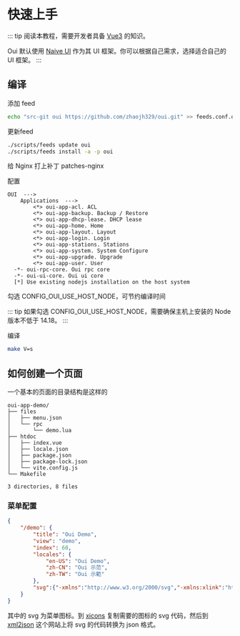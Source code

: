 # 快速上手

::: tip
阅读本教程，需要开发者具备 [Vue3](https://cn.vuejs.org/) 的知识。

Oui 默认使用 [Naive UI](https://www.naiveui.com/) 作为其 UI 框架。你可以根据自己需求，选择适合自己的 UI 框架。
:::

## 编译

添加 feed
``` bash
echo "src-git oui https://github.com/zhaojh329/oui.git" >> feeds.conf.default
```

更新feed
``` bash
./scripts/feeds update oui
./scripts/feeds install -a -p oui
```

给 Nginx 打上补丁
patches-nginx

配置
```
OUI  --->
    Applications  --->
        <*> oui-app-acl. ACL
        <*> oui-app-backup. Backup / Restore
        <*> oui-app-dhcp-lease. DHCP lease
        <*> oui-app-home. Home
        <*> oui-app-layout. Layout
        <*> oui-app-login. Login
        <*> oui-app-stations. Stations
        <*> oui-app-system. System Configure
        <*> oui-app-upgrade. Upgrade
        <*> oui-app-user. User
  -*- oui-rpc-core. Oui rpc core
  -*- oui-ui-core. Oui ui core
  [*] Use existing nodejs installation on the host system
```

勾选 CONFIG_OUI_USE_HOST_NODE，可节约编译时间

::: tip
如果勾选 CONFIG_OUI_USE_HOST_NODE，需要确保主机上安装的 Node 版本不低于 14.18。
:::

编译
``` bash
make V=s
```

## 如何创建一个页面

一个基本的页面的目录结构是这样的
```
oui-app-demo/
├── files
│   ├── menu.json
│   └── rpc
│       └── demo.lua
├── htdoc
│   ├── index.vue
│   ├── locale.json
│   ├── package.json
│   ├── package-lock.json
│   └── vite.config.js
└── Makefile

3 directories, 8 files
```

### 菜单配置

``` json
{
    "/demo": {
        "title": "Oui Demo",
        "view": "demo",
        "index": 60,
        "locales": {
            "en-US": "Oui Demo",
            "zh-CN": "Oui 示范",
            "zh-TW": "Oui 示範"
        },
        "svg":{"-xmlns":"http://www.w3.org/2000/svg","-xmlns:xlink":"http://www.w3.org/1999/xlink","-viewBox":"0 0 512 512","path":{"-d":"M407.72 208c-2.72 0-14.44.08-18.67.31l-57.77 1.52L198.06 48h-62.81l74.59 164.61l-97.31 1.44L68.25 160H16.14l20.61 94.18c.15.54.33 1.07.53 1.59a.26.26 0 0 1 0 .15a15.42 15.42 0 0 0-.53 1.58L15.86 352h51.78l45.45-55l96.77 2.17L135.24 464h63l133-161.75l57.77 1.54c4.29.23 16 .31 18.66.31c24.35 0 44.27-3.34 59.21-9.94C492.22 283 496 265.46 496 256c0-30.06-33-48-88.28-48zm-71.29 87.9z","-fill":"currentColor"}}
    }
}
```

其中的 svg 为菜单图标。到 [xicons](https://www.xicons.org/#/) 复制需要的图标的 svg 代码，然后到 
[xml2json](https://www.w3cschool.cn/tools/index?name=xmljson) 这个网站上将 svg 的代码转换为 json 格式。
